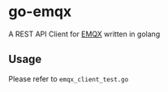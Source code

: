# go-emqx

A REST API Client for [EMQX](https://developer.emqx.io/docs/broker/v3/en/rest.html#rest-api) written in golang

## Usage

Please refer to `emqx_client_test.go`
